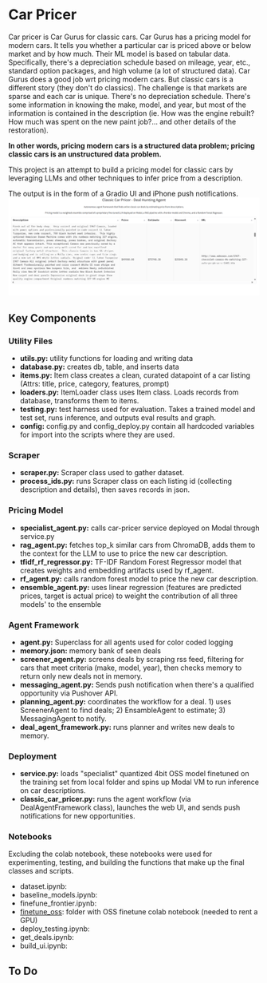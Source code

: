 # Car Pricer
Car pricer is Car Gurus for classic cars. Car Gurus has a pricing model for modern cars. It tells you whether a particular car is priced above or below market and by how much. Their ML model is based on tabular data. Specifically, there's a depreciation schedule based on mileage, year, etc., standard option packages, and high volume (a lot of structured data).
Car Gurus does a good job wrt pricing modern cars. But classic cars is a different story (they don't do classics). The challenge is that markets are sparse and each car is unique. There's no depreciation schedule. There's some information in knowing the make, model, and year, but most of the information is contained in the description (ie. How was the engine rebuilt? How much was spent on the new paint job?... and other details of the restoration). 

**In other words, pricing modern cars is a structured data problem; pricing classic cars is an unstructured data problem.**

This project is an attempt to build a pricing model for classic cars by leveraging LLMs and other techniques to infer price from a description.

The output is in the form of a Gradio UI and iPhone push notifications.
![UI](images/car_pricer_ui.png)

## Key Components

### Utility Files
- **utils.py:** utility functions for loading and writing data
- **database.py:** creates db, table, and inserts data
- **items.py:** Item class creates a clean, curated datapoint of a car listing (Attrs: title, price, category, features, prompt)
- **loaders.py:** ItemLoader class uses Item class. Loads records from database, transforms them to items.
- **testing.py:** test harness used for evaluation. Takes a trained model and test set, runs inference, and outputs eval results and graph.
- **config:** config.py and config_deploy.py contain all hardcoded variables for import into the scripts where they are used.
### Scraper
- **scraper.py:** Scraper class used to gather dataset.
- **process_ids.py:** runs Scraper class on each listing id (collecting description and details), then saves records in json.
### Pricing Model
- **specialist_agent.py:** calls car-pricer service deployed on Modal through service.py
- **rag_agent.py:** fetches top_k similar cars from ChromaDB, adds them to the context for the LLM to use to price the new car description.
- **tfidf_rf_regressor.py:** TF-IDF Random Forest Regressor model that creates weights and embedding artifacts used by rf_agent.
- **rf_agent.py:** calls random forest model to price the new car description.
- **ensemble_agent.py:** uses linear regression (features are predicted prices, target is actual price) to weight the contribution of all three models' to the ensemble
### Agent Framework
- **agent.py:** Superclass for all agents used for color coded logging
- **memory.json:** memory bank of seen deals
- **screener_agent.py:** screens deals by scraping rss feed, filtering for cars that meet criteria (make, model, year), then checks memory to return only new deals not in memory.
- **messaging_agent.py:** Sends push notification when there's a qualified opportunity via Pushover API.
- **planning_agent.py:** coordinates the workflow for a deal. 1) uses ScreenerAgent to find deals; 2) EnsambleAgent to estimate; 3) MessagingAgent to notify.
- **deal_agent_framework.py:** runs planner and writes new deals to memory.
### Deployment
- **service.py:** loads "specialist" quantized 4bit OSS model finetuned on the training set from local folder and spins up Modal VM to run inference on car descriptions.
- **classic_car_pricer.py:** runs the agent workflow (via DealAgentFramework class), launches the web UI, and sends push notifications for new opportunities.
### Notebooks
Excluding the colab notebook, these notebooks were used for experimenting, testing, and building the functions that make up the final classes and scripts.
- dataset.ipynb:
- baseline_models.ipynb:
- finefune_frontier.ipynb:
- [finetune_oss](https://drive.google.com/drive/folders/1lvzq8rCwP8t8WpKIUMSWVoDY2Tt__E3r?usp=sharing): folder with OSS finetune colab notebook (needed to rent a GPU)
- deploy_testing.ipynb:
- get_deals.ipynb:
- build_ui.ipynb:

## To Do
